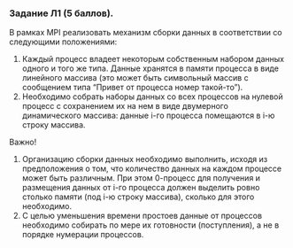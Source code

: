 ### Задание Л1 (5 баллов). 

В рамках MPI реализовать механизм сборки данных в соответствии со следующими положениями: 
1. Каждый процесс владеет некоторым собственным набором данных одного и того же типа. Данные хранятся в памяти процесса в виде линейного массива (это может быть символьный массив с сообщением типа “Привет от процесса номер такой-то”). 
2. Необходимо собрать наборы данных со всех процессов на нулевой процесс с сохранением их на нем в виде двумерного динамического массива: данные i-го процесса помещаются в i-ю строку массива.

Важно!
1. Организацию сборки данных необходимо выполнить, исходя из предположения о том, что количество данных на каждом процессе может быть различным. При этом 0-процесс для получения и размещения данных от i-го процесса должен выделить ровно столько памяти (под i-ю строку массива), сколько для этого необходимо. 
2. С целью уменьшения времени простоев данные от процессов необходимо собирать по мере их готовности (поступления), а не в порядке нумерации процессов.
